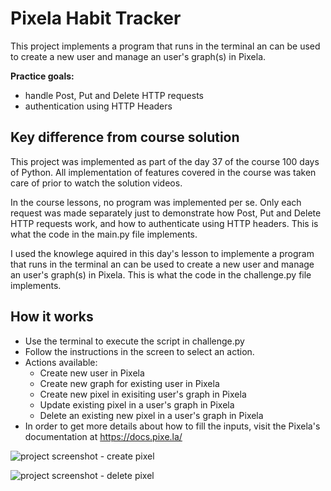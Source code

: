 # Pixela Habit Tracker

This project implements a program that runs in the terminal an can be used to create a new user and manage an user's graph(s) in Pixela.

**Practice goals:** 
- handle Post, Put and Delete HTTP requests
- authentication using HTTP Headers


## Key difference from course solution

This project was implemented as part of the day 37 of the course 100 days of Python. All implementation of features covered in the course was taken care of prior to watch the solution videos. 

In the course lessons, no program was implemented per se. Only each request was made separately just to demonstrate how Post, Put and Delete HTTP requests work, and how to authenticate using HTTP headers. This is what the code in the main.py file implements.

I used the knowlege aquired in this day's lesson to implemente a program that runs in the terminal an can be used to create a new user and manage an user's graph(s) in Pixela. This is what the code in the challenge.py file implements.
## How it works

- Use the terminal to execute the script in challenge.py
- Follow the instructions in the screen to select an action.
- Actions available:
  - Create new user in Pixela
  - Create new graph for existing user in Pixela
  - Create new pixel in exisiting user's graph in Pixela
  - Update existing pixel in a user's graph in Pixela
  - Delete an existing new pixel in a user's graph in Pixela
- In order to get more details about how to fill the inputs, visit the Pixela's documentation at https://docs.pixe.la/

![project screenshot - create pixel](https://github.com/thaismca/Python-Practices/blob/ec238e3025c3623469d9f0ac8af1f083a907a058/Udemy%20-%20100%20days%20of%20Python/Intermediate%20sections/day-37_habit-tracker/createPixel.PNG?raw='true')

![project screenshot - delete pixel](https://github.com/thaismca/Python-Practices/blob/ec238e3025c3623469d9f0ac8af1f083a907a058/Udemy%20-%20100%20days%20of%20Python/Intermediate%20sections/day-37_habit-tracker/deletePixel.PNG?raw='true')